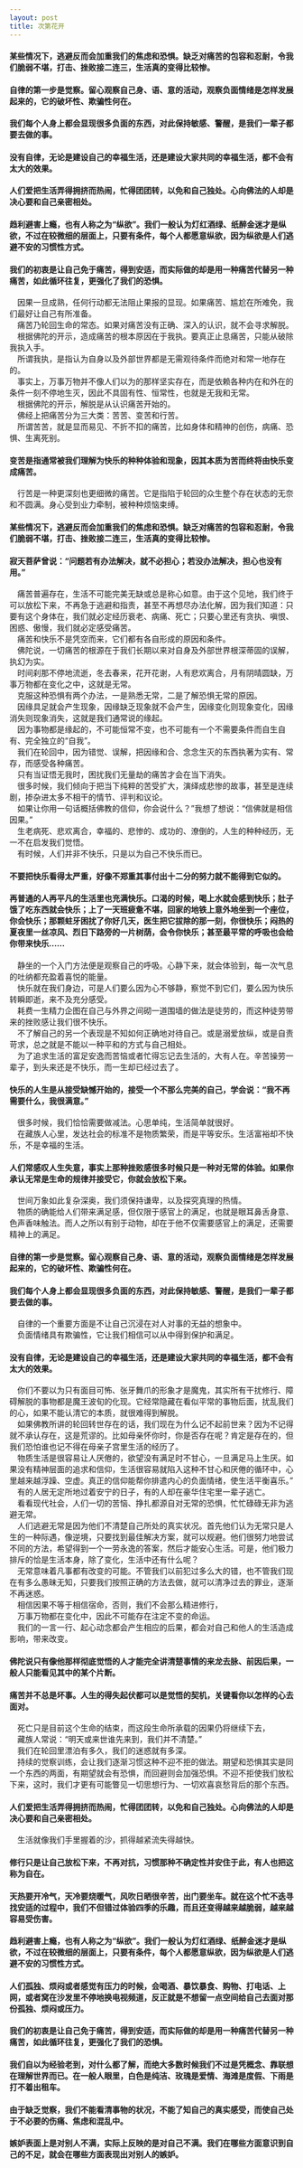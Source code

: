 ```yaml
---
layout: post
title: 次第花开
---
```

#### 某些情况下，逃避反而会加重我们的焦虑和恐惧。缺乏对痛苦的包容和忍耐，令我们脆弱不堪，打击、挫败接二连三，生活真的变得比较惨。                  
#### 自律的第一步是觉察。留心观察自己身、语、意的活动，观察负面情绪是怎样发展起来的，它的破坏性、欺骗性何在。               
#### 我们每个人身上都会显现很多负面的东西，对此保持敏感、警醒，是我们一辈子都要去做的事。               
#### 没有自律，无论是建设自己的幸福生活，还是建设大家共同的幸福生活，都不会有太大的效果。                              
#### 人们爱把生活弄得拥挤而热闹，忙得团团转，以免和自己独处。心向佛法的人却是决心要和自己亲密相处。               
#### 趋利避害上瘾，也有人称之为“纵欲”。我们一般认为灯红酒绿、纸醉金迷才是纵欲，不过在较微细的层面上，只要有条件，每个人都愿意纵欲，因为纵欲是人们逃避不安的习惯性方式。               
#### 我们的初衷是让自己免于痛苦，得到安适，而实际做的却是用一种痛苦代替另一种痛苦，如此循环往复，更强化了我们的恐惧。               
<!-- more -->
&#8195;因果一旦成熟，任何行动都无法阻止果报的显现。如果痛苦、尴尬在所难免，我们最好让自己有所准备。               
&#8195;痛苦乃轮回生命的常态。如果对痛苦没有正确、深入的认识，就不会寻求解脱。               
&#8195;根据佛陀的开示，造成痛苦的根本原因在于我执。要真正止息痛苦，只能从破除我执入手。               
&#8195;所谓我执，是指认为自身以及外部世界都是无需观待条件而绝对和常一地存在的。               
&#8195;事实上，万事万物并不像人们以为的那样坚实存在，而是依赖各种内在和外在的条件一刻不停地生灭，因此不具固有性、恒常性，也就是无我和无常。               
&#8195;根据佛陀的开示，解脱是从认识痛苦开始的。               
&#8195;佛经上把痛苦分为三大类：苦苦、变苦和行苦。               
&#8195;所谓苦苦，就是显而易见、不折不扣的痛苦，比如身体和精神的创伤，病痛、恐惧、生离死别。               
#### 变苦是指通常被我们理解为快乐的种种体验和现象，因其本质为苦而终将由快乐变成痛苦。               
&#8195;行苦是一种更深刻也更细微的痛苦。它是指陷于轮回的众生整个存在状态的无奈和不圆满。身心受到业力牵制，被种种烦恼束缚。               
#### 某些情况下，逃避反而会加重我们的焦虑和恐惧。缺乏对痛苦的包容和忍耐，令我们脆弱不堪，打击、挫败接二连三，生活真的变得比较惨。               
#### 寂天菩萨曾说：“问题若有办法解决，就不必担心；若没办法解决，担心也没有用。”               
&#8195;痛苦普遍存在，生活不可能完美无缺或总是称心如意。由于这个见地，我们终于可以放松下来，不再急于逃避和指责，甚至不再想尽办法化解，因为我们知道：只要有这个身体在，我们就必定经历衰老、病痛、死亡；只要心里还有贪执、嗔恨、困惑、傲慢，我们就必定感受痛苦。               
&#8195;痛苦和快乐不是凭空而来，它们都有各自形成的原因和条件。               
&#8195;佛陀说，一切痛苦的根源在于我们长期以来对自身及外部世界根深蒂固的误解，执幻为实。               
&#8195;时间刹那不停地流逝，冬去春来，花开花谢，人有悲欢离合，月有阴晴圆缺，万事万物都在变化之中，这就是无常。               
&#8195;克服这种恐惧有两个办法，一是熟悉无常，二是了解恐惧无常的原因。               
&#8195;因缘具足就会产生现象，因缘缺乏现象就不会产生，因缘变化则现象变化，因缘消失则现象消失，这就是我们通常说的缘起。               
&#8195;因为事物都是缘起的，不可能恒常不变，也不可能有一个不需要条件而自生自有、完全独立的“自我”。               
&#8195;我们在轮回中，因为错觉、误解，把因缘和合、念念生灭的东西执著为实有、常存，而感受各种痛苦。               
&#8195;只有当证悟无我时，困扰我们无量劫的痛苦才会在当下消失。               
&#8195;很多时候，我们倾向于把当下纯粹的苦受扩大，演绎成悲惨的故事，甚至是连续剧，掺杂进太多不相干的情节、评判和议论。               
&#8195;如果让你用一句话概括佛教的信仰，你会说什么？”我想了想说：“信佛就是相信因果。”               
&#8195;生老病死、悲欢离合，幸福的、悲惨的、成功的、潦倒的，人生的种种经历，无一不在启发我们觉悟。               
&#8195;有时候，人们并非不快乐，只是以为自己不快乐而已。               
#### 不要把快乐看得太严重，好像不郑重其事付出十二分的努力就不能得到它似的。               
#### 再普通的人再平凡的生活里也充满快乐。口渴的时候，喝上水就会感到快乐；肚子饿了吃东西就会快乐；上了一天班疲惫不堪，回家的地铁上意外地坐到一个座位，你会快乐；那颗蛀牙困扰了你好几天，医生把它拔除的那一刻，你很快乐；闷热的夏夜里一丝凉风、烈日下路旁的一片树荫，会令你快乐；甚至最平常的呼吸也会给你带来快乐……               
&#8195;静坐的一个入门方法便是观察自己的呼吸。心静下来，就会体验到，每一次气息的吐纳都充盈着喜悦的能量。               
&#8195;快乐就在我们身边，可是人们要么因为心不够静，察觉不到它们，要么因为快乐转瞬即逝，来不及充分感受。               
&#8195;耗费一生精力企图在自己与外界之间砌一道围墙的做法是徒劳的，而这种徒劳带来的挫败感让我们很不快乐。               
&#8195;不了解自己的另一个表现是不知如何正确地对待自己。或是溺爱放纵，或是自责苛求，总之就是不能以一种平和的方式与自己相处。               
&#8195;为了追求生活的富足安逸而苦恼或者忙得忘记去生活的，大有人在。辛苦操劳一辈子，到头来还是不快乐，而一生却已经过去了。               
#### 快乐的人生是从接受缺憾开始的，接受一个不那么完美的自己，学会说：“我不再需要什么，我很满意。”               
&#8195;很多时候，我们恰恰需要做减法。心思单纯，生活简单就很好。               
&#8195;在藏族人心里，发达社会的标准不是物质繁荣，而是平等安乐。生活富裕却不快乐，不是幸福的生活。               
#### 人们常感叹人生失意，事实上那种挫败感很多时候只是一种对无常的体验。如果你承认无常是生命的规律并接受它，你就会放松下来。                              
&#8195;世间万象如此复杂深奥，我们须保持谦卑，以及探究真理的热情。               
&#8195;物质的确能给人们带来满足感，但仅限于感官上的满足，也就是眼耳鼻舌身意、色声香味触法。而人之所以有别于动物，却在于他不仅需要感官上的满足，还需要精神上的满足。               
#### 自律的第一步是觉察。留心观察自己身、语、意的活动，观察负面情绪是怎样发展起来的，它的破坏性、欺骗性何在。               
#### 我们每个人身上都会显现很多负面的东西，对此保持敏感、警醒，是我们一辈子都要去做的事。               
&#8195;自律的一个重要方面是不让自己沉浸在对人对事的无益的想象中。               
&#8195;负面情绪具有欺骗性，它让我们相信可以从中得到保护和满足。               
#### 没有自律，无论是建设自己的幸福生活，还是建设大家共同的幸福生活，都不会有太大的效果。                              
&#8195;你们不要以为只有面目可怖、张牙舞爪的形象才是魔鬼，其实所有干扰修行、障碍解脱的事物都是魔王波旬的化现。它经常隐藏在看似平常的事物后面，扰乱我们的心，如果不能认清它的本质，就很难得到解脱。                    
&#8195;如果佛教所讲的轮回转世存在的话，我们现在为什么记不起前世来？因为不记得就不承认存在，这是荒谬的。比如母亲怀你时，你是否存在呢？肯定是存在的，但我们恐怕谁也记不得在母亲子宫里生活的经历了。               
&#8195;物质生活是很容易让人厌倦的，欲望没有满足时不甘心，一旦满足马上生厌。如果没有精神层面的追求和信仰，生活很容易就陷入这种不甘心和厌倦的循环中，心里越来越浮躁、空虚。真正的信仰能帮你排遣内心的负面情绪，使生活平衡喜乐。”               
&#8195;有的人居无定所地过着安宁的日子，有的人却在豪华住宅里一辈子逃亡。               
&#8195;看看现代社会，人们一切的苦恼、挣扎都源自对无常的恐惧，忙忙碌碌无非为逃避无常。               
&#8195;人们逃避无常是因为他们不清楚自己所处的真实状况。首先他们认为无常只是人生的一种际遇，像逆境，只要找到最佳解决方案，就可以规避。他们很努力地尝试不同的方法，希望得到一个一劳永逸的答案，然后才能安心生活。可是，他们极力排斥的恰是生活本身，除了变化，生活中还有什么呢？               
&#8195;无常意味着凡事都有改变的可能。不管我们以前犯过多么大的错，也不管我们现在有多么愚昧无知，只要我们按照正确的方法去做，就可以清净过去的罪业，逐渐不再迷惑。               
&#8195;相信因果不等于相信宿命，否则，我们不会那么精进修行，               
&#8195;万事万物都在变化中，因此不可能存在注定不变的命运。               
&#8195;我们的一言一行、起心动念都会产生相应的后果，都会对自己和他人的生活造成影响，带来改变。               
#### 佛陀说只有像他那样彻底觉悟的人才能完全讲清楚事情的来龙去脉、前因后果，一般人只能看见其中的某个片断。               
#### 痛苦并不总是坏事。人生的得失起伏都可以是觉悟的契机，关键看你以怎样的心去面对。               
&#8195;死亡只是目前这个生命的结束，而这段生命所承载的因果仍将继续下去，               
&#8195;藏族人常说：“明天或来世谁先来到，我们并不清楚。”               
&#8195;我们在轮回里漂泊有多久，我们的迷惑就有多深。               
&#8195;持续的觉察训练，会让我们逐渐习惯这种不迎不拒的做法。期望和恐惧其实是同一个东西的两面，有期望就会有恐惧，而回避则会加强恐惧。不迎不拒使我们放松下来，这时，我们才更有可能瞥见一切思想行为、一切欢喜哀愁背后的那个东西。               
#### 人们爱把生活弄得拥挤而热闹，忙得团团转，以免和自己独处。心向佛法的人却是决心要和自己亲密相处。               
&#8195;生活就像我们手里握着的沙，抓得越紧流失得越快。               
#### 修行只是让自己放松下来，不再对抗，习惯那种不确定性并安住于此，有人也把这称为自在。               
#### 天热要开冷气，天冷要烧暖气，风吹日晒很辛苦，出门要坐车。就在这个忙不迭寻找安适的过程中，我们不但错过体验四季的乐趣，而且还变得越来越脆弱，越来越容易受伤害。               
#### 趋利避害上瘾，也有人称之为“纵欲”。我们一般认为灯红酒绿、纸醉金迷才是纵欲，不过在较微细的层面上，只要有条件，每个人都愿意纵欲，因为纵欲是人们逃避不安的习惯性方式。               
#### 人们孤独、烦闷或者感觉有压力的时候，会喝酒、暴饮暴食、购物、打电话、上网，或者窝在沙发里不停地换电视频道，反正就是不想留一点空间给自己去面对那份孤独、烦闷或压力。               
#### 我们的初衷是让自己免于痛苦，得到安适，而实际做的却是用一种痛苦代替另一种痛苦，如此循环往复，更强化了我们的恐惧。               
#### 我们自以为经验老到，对什么都了解，而绝大多数时候我们不过是凭概念、靠联想在理解世界而已。在一般人眼里，白色是纯洁、玫瑰是爱情、海滩是度假、下雨是打不着出租车。               
#### 由于缺乏觉察，我们不能看清事物的状况，不能了知自己的真实感受，而使自己处于不必要的伤痛、焦虑和混乱中。               
#### 嫉妒表面上是对别人不满，实际上反映的是对自己不满。我们在哪些方面意识到自己的不足，就会在哪些方面表现出对别人的嫉妒。               
